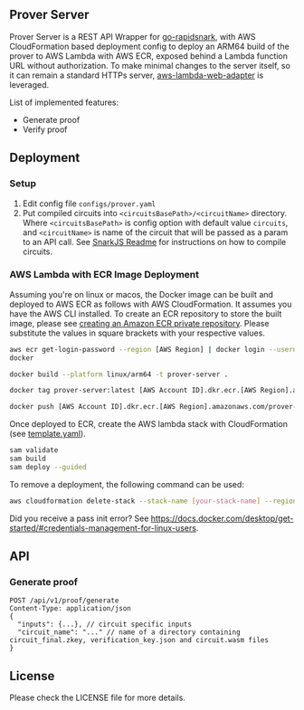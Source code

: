 ## Prover Server

Prover Server is a REST API Wrapper for [go-rapidsnark](https://github.com/iden3/go-rapidsnark), with AWS CloudFormation based deployment config to deploy an ARM64 build of the prover to AWS Lambda with AWS ECR, exposed behind a Lambda function URL without authorization. To make minimal changes to the server itself, so it can remain a standard HTTPs server, [aws-lambda-web-adapter](https://github.com/awslabs/aws-lambda-web-adapter) is leveraged.

List of implemented features:
* Generate proof
* Verify proof

## Deployment
### Setup

1. Edit config file `configs/prover.yaml`
2. Put compiled circuits into `<circuitsBasePath>/<circuitName>` directory. Where `<circuitsBasePath>` is config option with default value `circuits`, and `<circuitName>` is name of the circuit that will be passed as a param to an API call.
   See [SnarkJS Readme](https://github.com/iden3/snarkjs) for instructions on how to compile circuits.

### AWS Lambda with ECR Image Deployment

Assuming you're on linux or macos, the Docker image can be built and deployed to AWS ECR as follows with AWS CloudFormation. It assumes you have the AWS CLI installed. To create an ECR repository to store the built image, please see [creating an Amazon ECR private repository](https://docs.aws.amazon.com/AmazonECR/latest/userguide/repository-create.html). Please substitute the values in square brackets with your respective values.

```sh
aws ecr get-login-password --region [AWS Region] | docker login --username AWS --password-stdin [AWS Account ID].dkr.ecr.[AWS Region].amazonaws.com
docker

docker build --platform linux/arm64 -t prover-server .

docker tag prover-server:latest [AWS Account ID].dkr.ecr.[AWS Region].amazonaws.com/prover-server:latest

docker push [AWS Account ID].dkr.ecr.[AWS Region].amazonaws.com/prover-server:latest
```

Once deployed to ECR, create the AWS lambda stack with CloudFormation (see [template.yaml](./template.yaml)).

```sh
sam validate
sam build
sam deploy --guided
```

To remove a deployment, the following command can be used:
```sh
aws cloudformation delete-stack --stack-name [your-stack-name] --region [AWS Region]
```

Did you receive a pass init error? See https://docs.docker.com/desktop/get-started/#credentials-management-for-linux-users.

## API
### Generate proof

```
POST /api/v1/proof/generate
Content-Type: application/json
{
  "inputs": {...}, // circuit specific inputs
  "circuit_name": "..." // name of a directory containing circuit_final.zkey, verification_key.json and circuit.wasm files
}
```


## License

Please check the LICENSE file for more details.
